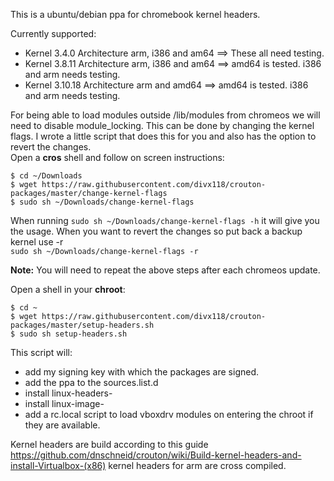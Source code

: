 This is a ubuntu/debian ppa for chromebook kernel headers.

Currently supported:
 * Kernel 3.4.0 Architecture arm, i386 and am64  ==> These all need testing.
 * Kernel 3.8.11 Architecture arm, i386 and am64 ==> amd64 is tested. i386 and arm needs testing.
 * Kernel 3.10.18 Architecture arm and amd64     ==> amd64 is tested. i386 and arm needs testing.

For being able to load modules outside /lib/modules from chromeos we will need to disable module_locking.
This can be done by changing the kernel flags. I wrote a little script that does this for you and also has the option to revert the changes.  
Open a **cros** shell and follow on screen instructions:
```
$ cd ~/Downloads
$ wget https://raw.githubusercontent.com/divx118/crouton-packages/master/change-kernel-flags
$ sudo sh ~/Downloads/change-kernel-flags
```
When running `sudo sh ~/Downloads/change-kernel-flags -h` it will give you the usage. 
When you want to revert the changes so put back a backup kernel use -r  
`sudo sh ~/Downloads/change-kernel-flags -r`  

**Note:** You will need to repeat the above steps after each chromeos update.  

Open a shell in your **chroot**:

```
$ cd ~
$ wget https://raw.githubusercontent.com/divx118/crouton-packages/master/setup-headers.sh
$ sudo sh setup-headers.sh
```

This script will: 
 * add my signing key with which the packages are signed.
 * add the ppa to the sources.list.d
 * install linux-headers-
 * install linux-image-
 * add a rc.local script to load vboxdrv modules on entering the chroot if they are available.

Kernel headers are build according to this guide https://github.com/dnschneid/crouton/wiki/Build-kernel-headers-and-install-Virtualbox-(x86) kernel headers for arm are cross compiled.
 
